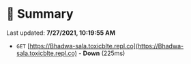 # 📖 Summary
Last updated: **7/27/2021, 10:19:55 AM**

- `GET` [https://Bhadwa-sala.toxicblte.repl.co](https://Bhadwa-sala.toxicblte.repl.co) - **Down** (225ms)
